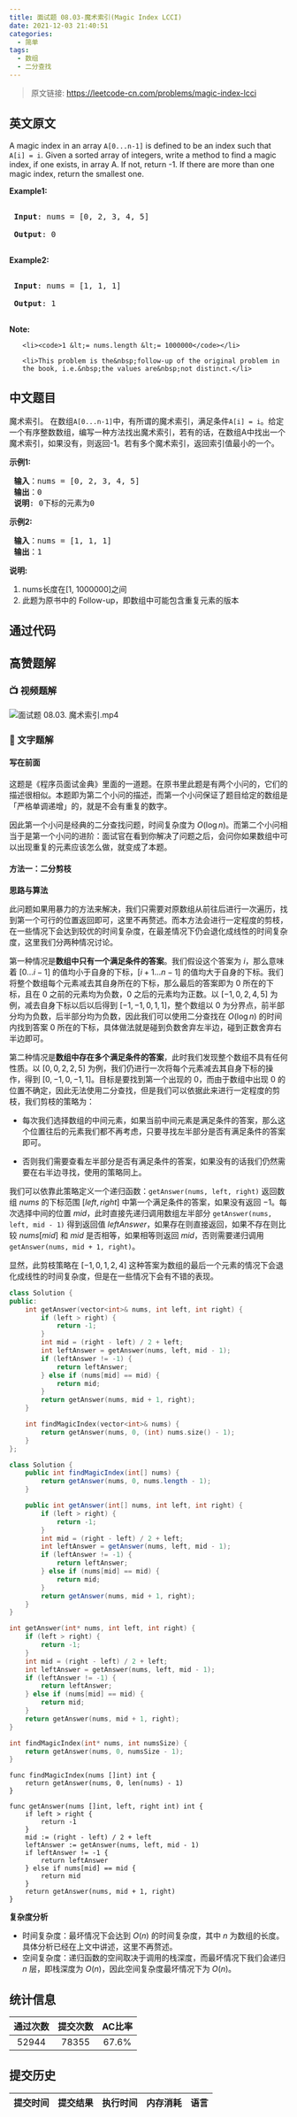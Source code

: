 ```yaml
---
title: 面试题 08.03-魔术索引(Magic Index LCCI)
date: 2021-12-03 21:40:51
categories:
  - 简单
tags:
  - 数组
  - 二分查找
---
```


> 原文链接: https://leetcode-cn.com/problems/magic-index-lcci


## 英文原文
<div><p>A magic index in an array <code>A[0...n-1]</code> is defined to be an index such that <code>A[i] = i</code>. Given a sorted array of&nbsp;integers, write a method to find a magic index, if one exists, in array A. If not, return -1. If there are more than one magic index, return the smallest one.</p>

<p><strong>Example1:</strong></p>

<pre>
<strong> Input</strong>: nums = [0, 2, 3, 4, 5]
<strong> Output</strong>: 0
</pre>

<p><strong>Example2:</strong></p>

<pre>
<strong> Input</strong>: nums = [1, 1, 1]
<strong> Output</strong>: 1
</pre>

<p><strong>Note:</strong></p>

<ol>
	<li><code>1 &lt;= nums.length &lt;= 1000000</code></li>
	<li>This problem is the&nbsp;follow-up of the original problem in the book, i.e.&nbsp;the values are&nbsp;not distinct.</li>
</ol>
</div>

## 中文题目
<div><p>魔术索引。 在数组<code>A[0...n-1]</code>中，有所谓的魔术索引，满足条件<code>A[i] = i</code>。给定一个有序整数数组，编写一种方法找出魔术索引，若有的话，在数组A中找出一个魔术索引，如果没有，则返回-1。若有多个魔术索引，返回索引值最小的一个。</p>

<p><strong>示例1:</strong></p>

<pre><strong> 输入</strong>：nums = [0, 2, 3, 4, 5]
<strong> 输出</strong>：0
<strong> 说明</strong>: 0下标的元素为0
</pre>

<p><strong>示例2:</strong></p>

<pre><strong> 输入</strong>：nums = [1, 1, 1]
<strong> 输出</strong>：1
</pre>

<p><strong>说明:</strong></p>

<ol>
	<li>nums长度在[1, 1000000]之间</li>
	<li>此题为原书中的 Follow-up，即数组中可能包含重复元素的版本</li>
</ol>
</div>

## 通过代码
<RecoDemo>
</RecoDemo>


## 高赞题解
### 📺 视频题解  
![面试题 08.03. 魔术索引.mp4](7d9d4c90-3102-42a4-8700-4bc6ca4237f2)
### 📖 文字题解

#### 写在前面

这题是《程序员面试金典》里面的一道题。在原书里此题是有两个小问的，它们的描述很相似。本题即为第二个小问的描述，而第一个小问保证了题目给定的数组是「严格单调递增」的，就是不会有重复的数字。

因此第一个小问是经典的二分查找问题，时间复杂度为 $O(\log n)$。而第二个小问相当于是第一个小问的进阶：面试官在看到你解决了问题之后，会问你如果数组中可以出现重复的元素应该怎么做，就变成了本题。

#### 方法一：二分剪枝

**思路与算法**

此问题如果用暴力的方法来解决，我们只需要对原数组从前往后进行一次遍历，找到第一个可行的位置返回即可，这里不再赘述。而本方法会进行一定程度的剪枝，在一些情况下会达到较优的时间复杂度，在最差情况下仍会退化成线性的时间复杂度，这里我们分两种情况讨论。

第一种情况是**数组中只有一个满足条件的答案**。我们假设这个答案为 $i$，那么意味着 $[0 \ldots i-1]$ 的值均小于自身的下标，$[i+1 \ldots n-1]$ 的值均大于自身的下标。我们将整个数组每个元素减去其自身所在的下标，那么最后的答案即为 $0$ 所在的下标，且在 $0$ 之前的元素均为负数，$0$ 之后的元素均为正数。以 $[-1,0,2,4,5]$ 为例，减去自身下标以后以后得到 $[-1,-1,0,1,1]$，整个数组以 $0$ 为分界点，前半部分均为负数，后半部分均为负数，因此我们可以使用二分查找在 $O(\log n)$ 的时间内找到答案 $0$ 所在的下标，具体做法就是碰到负数舍弃左半边，碰到正数舍弃右半边即可。

第二种情况是**数组中存在多个满足条件的答案**，此时我们发现整个数组不具有任何性质。以 $[0,0,2,2,5]$ 为例，我们仍进行一次将每个元素减去其自身下标的操作，得到 $[0,-1,0,-1,1]$。目标是要找到第一个出现的 $0$，而由于数组中出现 $0$ 的位置不确定，因此无法使用二分查找，但是我们可以依据此来进行一定程度的剪枝，我们剪枝的策略为：

- 每次我们选择数组的中间元素，如果当前中间元素是满足条件的答案，那么这个位置往后的元素我们都不再考虑，只要寻找左半部分是否有满足条件的答案即可。

- 否则我们需要查看左半部分是否有满足条件的答案，如果没有的话我们仍然需要在右半边寻找，使用的策略同上。

我们可以依靠此策略定义一个递归函数：`getAnswer(nums, left, right)` 返回数组 $\textit{nums}$ 的下标范围 $[\textit{left},\textit{right}]$ 中第一个满足条件的答案，如果没有返回 $-1$。每次选择中间的位置 $\textit{mid}$，此时直接先递归调用数组左半部分 `getAnswer(nums, left, mid - 1)` 得到返回值 $\textit{leftAnswer}$，如果存在则直接返回，如果不存在则比较 $\textit{nums}[\textit{mid}]$ 和 $\textit{mid}$ 是否相等，如果相等则返回 $\textit{mid}$，否则需要递归调用 `getAnswer(nums, mid + 1, right)`。

显然，此剪枝策略在 $[-1,0,1,2,4]$ 这种答案为数组的最后一个元素的情况下会退化成线性的时间复杂度，但是在一些情况下会有不错的表现。

```C++ [sol1-C++]
class Solution {
public:
    int getAnswer(vector<int>& nums, int left, int right) {
        if (left > right) {
            return -1;
        }
        int mid = (right - left) / 2 + left;
        int leftAnswer = getAnswer(nums, left, mid - 1);
        if (leftAnswer != -1) {
            return leftAnswer;
        } else if (nums[mid] == mid) {
            return mid;
        }
        return getAnswer(nums, mid + 1, right);
    }

    int findMagicIndex(vector<int>& nums) {
        return getAnswer(nums, 0, (int) nums.size() - 1);
    }
};
```

```Java [sol1-Java]
class Solution {
    public int findMagicIndex(int[] nums) {
        return getAnswer(nums, 0, nums.length - 1);
    }

    public int getAnswer(int[] nums, int left, int right) {
        if (left > right) {
            return -1;
        }
        int mid = (right - left) / 2 + left;
        int leftAnswer = getAnswer(nums, left, mid - 1);
        if (leftAnswer != -1) {
            return leftAnswer;
        } else if (nums[mid] == mid) {
            return mid;
        }
        return getAnswer(nums, mid + 1, right);
    }
}
```

```C [sol1-C]
int getAnswer(int* nums, int left, int right) {
    if (left > right) {
        return -1;
    }
    int mid = (right - left) / 2 + left;
    int leftAnswer = getAnswer(nums, left, mid - 1);
    if (leftAnswer != -1) {
        return leftAnswer;
    } else if (nums[mid] == mid) {
        return mid;
    }
    return getAnswer(nums, mid + 1, right);
}

int findMagicIndex(int* nums, int numsSize) {
    return getAnswer(nums, 0, numsSize - 1);
}
```

```golang [sol1-Golang]
func findMagicIndex(nums []int) int {
    return getAnswer(nums, 0, len(nums) - 1)
}

func getAnswer(nums []int, left, right int) int {
    if left > right {
        return -1
    }
    mid := (right - left) / 2 + left
    leftAnswer := getAnswer(nums, left, mid - 1)
    if leftAnswer != -1 {
        return leftAnswer
    } else if nums[mid] == mid {
        return mid
    }
    return getAnswer(nums, mid + 1, right)
}
```

**复杂度分析**

- 时间复杂度：最坏情况下会达到 $O(n)$ 的时间复杂度，其中 $n$ 为数组的长度。具体分析已经在上文中讲述，这里不再赘述。
- 空间复杂度：递归函数的空间取决于调用的栈深度，而最坏情况下我们会递归 $n$ 层，即栈深度为 $O(n)$，因此空间复杂度最坏情况下为 $O(n)$。

## 统计信息
| 通过次数 | 提交次数 | AC比率 |
| :------: | :------: | :------: |
|    52944    |    78355    |   67.6%   |

## 提交历史
| 提交时间 | 提交结果 | 执行时间 |  内存消耗  | 语言 |
| :------: | :------: | :------: | :--------: | :--------: |
